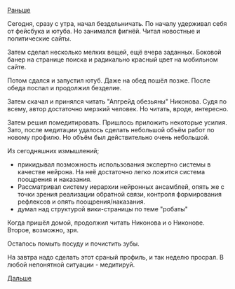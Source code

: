 [Раньше](2018.03.21.md)

Сегодня, сразу с утра, начал бездельничать.
По началу удерживал себя от фейсбука и ютуба. Но занимался фигнёй. Читал новостные и политические сайты.

Затем сделал несколько мелких вещей, ещё вчера заданных. Боковой банер на странице поиска и радикально красный цвет на мобильном сайте.

Потом сдался и запустил ютуб. Даже на обед пошёл позже. После обеда поспал и продолжил безделие.

Затем скачал и принялся читать "Апгрейд обезьяны" Никонова. Судя по всему, автор достаточно мерзкий человек. Но читать, вроде, интересно.

Затем решил помедитировать. Пришлось приложить некоторые усилия. Зато, после медитации удалось сделать небольшой объём работ по новому профилю. Но объём был действительно очень небольшой.

Из сегодняшних измышлений; 
  - прикидывал позможность использования экспертно системы в качестве нейрона. На неё достаточно легко ложится система поощрения и наказания.
  - Рассматривал систему иерархии нейронных ансамблей, опять же с точки зрения реализации обратной связи, контроля формирования рефлексов и опять поощрения/наказания.
  - думал над структурой вики-страницы по теме "робаты"

Когда пришёл домой, продолжил читать Никонова и о Никонове. Второе, возможно, зря.

Осталось помыть посуду и почистить зубы.

На завтра надо сделать этот сраный профиль, и так неделю просрал.
В любой непонятной ситуации - медитируй.

[Дальше](2018.03.23.md)